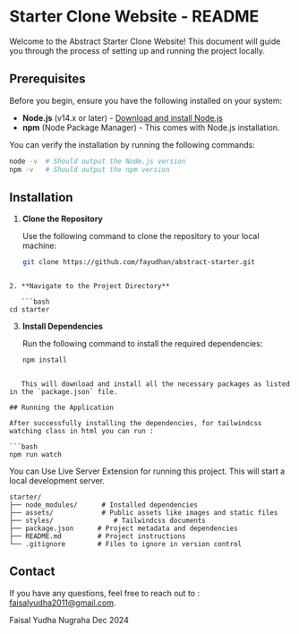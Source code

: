 # Starter Clone Website - README

Welcome to the Abstract Starter Clone Website! This document will guide you through the process of setting up and running the project locally.

## Prerequisites

Before you begin, ensure you have the following installed on your system:

- **Node.js** (v14.x or later) - [Download and install Node.js](https://nodejs.org/)
- **npm** (Node Package Manager) - This comes with Node.js installation.

You can verify the installation by running the following commands:

```bash
node -v  # Should output the Node.js version
npm -v   # Should output the npm version
```

## Installation

1. **Clone the Repository**

   Use the following command to clone the repository to your local machine:

   ```bash
   git clone https://github.com/fayudhan/abstract-starter.git
   ```

````

2. **Navigate to the Project Directory**

   ```bash
cd starter
````

3. **Install Dependencies**

   Run the following command to install the required dependencies:

   ```bash
   npm install
   ```

````

   This will download and install all the necessary packages as listed in the `package.json` file.

## Running the Application

After successfully installing the dependencies, for tailwindcss watching class in html you can run :

```bash
npm run watch
````

You can Use Live Server Extension for running this project. This will start a local development server.

```
starter/
├── node_modules/      # Installed dependencies
├── assets/            # Public assets like images and static files
├── styles/               # Tailwindcss documents
├── package.json      # Project metadata and dependencies
├── README.md         # Project instructions
└── .gitignore        # Files to ignore in version control
```

## Contact

If you have any questions, feel free to reach out to :
[faisalyudha2011@gmail.com](mailto:faisalyudha2011@gmail.com).

Faisal Yudha Nugraha
Dec 2024
